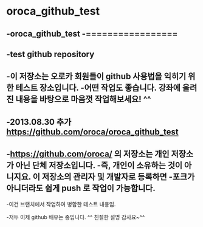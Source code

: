 oroca_github_test
=================

-oroca_github_test
-=================
-
-test github repository
-
-이 저장소는 오로카 회원들이 github 사용법을 익히기 위한 테스트 장소입니다.
-어떤 작업도 좋습니다. 강좌에 올려진 내용을 바탕으로 마음껏 작업해보세요! ^^
-
-2013.08.30 추가 https://github.com/oroca/oroca_github_test 
-
-https://github.com/oroca/ 의 저장소는 개인 저장소가 아닌 단체 저장소입니다.
-즉, 개인이 소유하는 것이 아니지요. 이 저장소의 관리자  및 개발자로 등록하면
-포크가 아니더라도 쉽게 push 로 작업이 가능합니다.
-
-이건 브랜치에서 작업하여 병합한 테스트 내용임.

-저두 이제 github 배우는 중입니다. ^^ 친절한 설명 감사요~^^